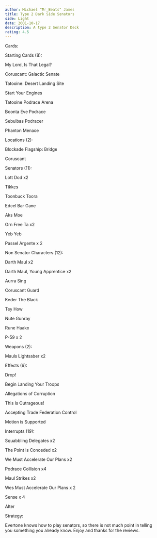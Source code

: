 ```yaml
---
author: Michael "Mr_Beats" James
title: Type 2 Dark Side Senators
side: Light
date: 2001-10-17
description: A type 2 Senator Deck
rating: 4.5
---
```

Cards: 

Starting Cards (8): 
My Lord, Is That Legal? 
Coruscant: Galactic Senate 
Tatooine: Desert Landing Site 
Start Your Engines 
Tatooine Podrace Arena 
Boonta Eve Podrace 
Sebulbas Podracer 
Phanton Menace 

Locations (2): 
Blockade Flagship: Bridge 
Coruscant 

Senators (11): 
Lott Dod x2 
Tikkes 
Toonbuck Toora 
Edcel Bar Gane 
Aks Moe 
Orn Free Ta x2 
Yeb Yeb 
Passel Argente x 2

Non Senator Characters (12): 
Darth Maul x2 
Darth Maul, Young Apprentice x2 
Aurra Sing 
Coruscant Guard 
Keder The Black 
Tey How 
Nute Gunray 
Rune Haako 
P-59 x 2 

Weapons (2): 
Mauls Lightsaber x2 

Effects (6): 
Drop! 
Begin Landing Your Troops 
Allegations of Corruption 
This Is Outrageous! 
Accepting Trade Federation Control 
Motion is Supported 

Interrupts (19): 
Squabbling Delegates x2 
The Point Is Conceded x2 
We Must Accelerate Our Plans x2 
Podrace Collision x4
Maul Strikes x2 
Wes Must Accelerate Our Plans x 2  
Sense x 4 
Alter 


Strategy: 

Evertone knows how to play senators, so there is not much point in telling you something you already know.  Enjoy and thanks for the reviews. 